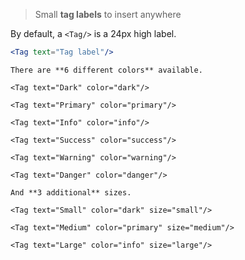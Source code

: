 > Small **tag labels** to insert anywhere


By default, a `<Tag/>` is a 24px high label.


```jsx
<Tag text="Tag label"/>
```


```hint|span-3,neutral
There are **6 different colors** available.
```

```jsx|span-3
<Tag text="Dark" color="dark"/>
```

```jsx|span-3
<Tag text="Primary" color="primary"/>
```

```jsx|span-3
<Tag text="Info" color="info"/>
```

```jsx|span-3
<Tag text="Success" color="success"/>
```

```jsx|span-3
<Tag text="Warning" color="warning"/>
```

```jsx|span-3
<Tag text="Danger" color="danger"/>
```


```hint|span-3,neutral
And **3 additional** sizes.
```


```jsx|span-3
<Tag text="Small" color="dark" size="small"/>
```

```jsx|span-3
<Tag text="Medium" color="primary" size="medium"/>
```

```jsx|span-3
<Tag text="Large" color="info" size="large"/>
```
